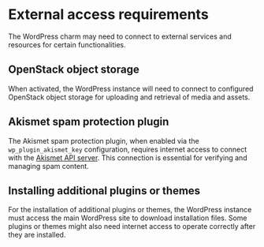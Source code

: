 # External access requirements

The WordPress charm may need to connect to external services and resources for
certain functionalities.

## OpenStack object storage

When activated, the WordPress instance will need to connect to configured
OpenStack object storage for uploading and retrieval of media and assets.

## Akismet spam protection plugin

The Akismet spam protection plugin, when enabled via the `wp_plugin_akismet_key`
configuration, requires internet access to connect with
the [Akismet API server](https://akismet.com/support/general/connection-issues/).
This connection is essential for verifying and managing spam content.

## Installing additional plugins or themes

For the installation of additional plugins or themes, the WordPress instance
must access the main WordPress site to download installation files. Some plugins
or themes might also need internet access to operate correctly after they are
installed.
